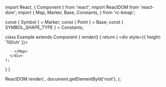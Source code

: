 import React, { Component } from 'react';
import ReactDOM from 'react-dom';
import {
  Map, Marker, Base, Constants,
} from 'rc-bmap';

const { Symbol } = Marker;
const { Point } = Base;
const { SYMBOL_SHAPE_TYPE } = Constants;

class Example extends Component {
  render() {
    return (
      <div style={{ height: '100vh' }}>
        <Map
          ak="WAeVpuoSBH4NswS30GNbCRrlsmdGB5Gv"
          scrollWheelZoom
          zoom={14}
        >
          <Point name="center" lng="116.404" lat="39.915" />
          <Marker>
            <Point lng="116.404" lat="39.915" />
            <Symbol
              path={SYMBOL_SHAPE_TYPE.FORWARD_CLOSED_ARROW}
              scale={5}
              fillColor="red"
              strokeWeight={1}
              fillOpacity={0.8}
            />
          </Marker>

        </Map>
      </div>
    );
  }
}

ReactDOM.render(
  <Example />,
  document.getElementById('root'),
);
